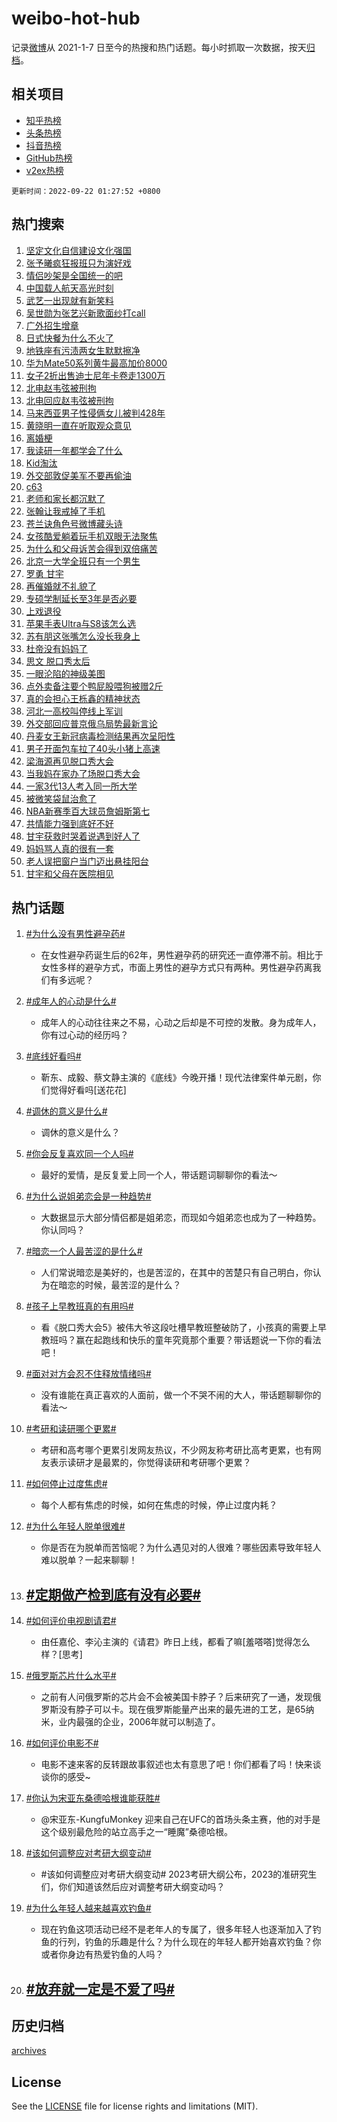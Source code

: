 # weibo-hot-hub

记录[微博](https://www.weibo.com)从 2021-1-7 日至今的热搜和热门话题。每小时抓取一次数据，按天[归档](archives)。

## 相关项目

- [知乎热榜](https://github.com/lonnyzhang423/zhihu-hot-hub)
- [头条热榜](https://github.com/lonnyzhang423/toutiao-hot-hub)
- [抖音热榜](https://github.com/lonnyzhang423/douyin-hot-hub)
- [GitHub热榜](https://github.com/lonnyzhang423/github-hot-hub)
- [v2ex热榜](https://github.com/lonnyzhang423/v2ex-hot-hub)


`更新时间：2022-09-22 01:27:52 +0800`

## 热门搜索

1. [坚定文化自信建设文化强国](https://m.weibo.cn/search?containerid=100103type%3D1%26t%3D10%26q%3D%23%E5%9D%9A%E5%AE%9A%E6%96%87%E5%8C%96%E8%87%AA%E4%BF%A1%E5%BB%BA%E8%AE%BE%E6%96%87%E5%8C%96%E5%BC%BA%E5%9B%BD%23&stream_entry_id=51&isnewpage=1&extparam=seat%3D1%26cate%3D10103%26dgr%3D0%26c_type%3D51%26filter_type%3Drealtimehot%26pos%3D0%26display_time%3D1663781270%26pre_seqid%3D16637812709570265745357&luicode=10000011&lfid=106003type%253D25%2526t%253D3%2526disable_hot%253D1%2526filter_type%253Drealtimehot)
1. [张予曦疯狂报班只为演好戏](https://m.weibo.cn/search?containerid=100103type%3D1%26t%3D10%26q%3D%23%E5%BC%A0%E4%BA%88%E6%9B%A6%E7%96%AF%E7%8B%82%E6%8A%A5%E7%8F%AD%E5%8F%AA%E4%B8%BA%E6%BC%94%E5%A5%BD%E6%88%8F%23&stream_entry_id=31&isnewpage=1&extparam=seat%3D1%26flag%3D0%26band_rank%3D1%26c_type%3D31%26lcate%3D5001%26pos%3D0%26filter_type%3Drealtimehot%26cate%3D0%26q%3D%2523%25E5%25BC%25A0%25E4%25BA%2588%25E6%259B%25A6%25E7%2596%25AF%25E7%258B%2582%25E6%258A%25A5%25E7%258F%25AD%25E5%258F%25AA%25E4%25B8%25BA%25E6%25BC%2594%25E5%25A5%25BD%25E6%2588%258F%2523%26realpos%3D1%26dgr%3D0%26display_time%3D1663781270%26pre_seqid%3D16637812709570265745357&luicode=10000011&lfid=106003type%253D25%2526t%253D3%2526disable_hot%253D1%2526filter_type%253Drealtimehot)
1. [情侣吵架是全国统一的吧](https://m.weibo.cn/search?containerid=100103type%3D1%26t%3D10%26q%3D%23%E6%83%85%E4%BE%A3%E5%90%B5%E6%9E%B6%E6%98%AF%E5%85%A8%E5%9B%BD%E7%BB%9F%E4%B8%80%E7%9A%84%E5%90%A7%23&stream_entry_id=31&isnewpage=1&extparam=seat%3D1%26flag%3D0%26band_rank%3D2%26c_type%3D31%26lcate%3D5001%26pos%3D1%26filter_type%3Drealtimehot%26cate%3D0%26q%3D%2523%25E6%2583%2585%25E4%25BE%25A3%25E5%2590%25B5%25E6%259E%25B6%25E6%2598%25AF%25E5%2585%25A8%25E5%259B%25BD%25E7%25BB%259F%25E4%25B8%2580%25E7%259A%2584%25E5%2590%25A7%2523%26realpos%3D2%26dgr%3D0%26display_time%3D1663781270%26pre_seqid%3D16637812709570265745357&luicode=10000011&lfid=106003type%253D25%2526t%253D3%2526disable_hot%253D1%2526filter_type%253Drealtimehot)
1. [中国载人航天高光时刻](https://m.weibo.cn/search?containerid=100103type%3D1%26t%3D10%26q%3D%23%E4%B8%AD%E5%9B%BD%E8%BD%BD%E4%BA%BA%E8%88%AA%E5%A4%A9%E9%AB%98%E5%85%89%E6%97%B6%E5%88%BB%23&stream_entry_id=31&isnewpage=1&extparam=seat%3D1%26flag%3D0%26band_rank%3D3%26c_type%3D31%26lcate%3D5001%26pos%3D2%26filter_type%3Drealtimehot%26cate%3D0%26q%3D%2523%25E4%25B8%25AD%25E5%259B%25BD%25E8%25BD%25BD%25E4%25BA%25BA%25E8%2588%25AA%25E5%25A4%25A9%25E9%25AB%2598%25E5%2585%2589%25E6%2597%25B6%25E5%2588%25BB%2523%26realpos%3D3%26dgr%3D0%26display_time%3D1663781270%26pre_seqid%3D16637812709570265745357&luicode=10000011&lfid=106003type%253D25%2526t%253D3%2526disable_hot%253D1%2526filter_type%253Drealtimehot)
1. [武艺一出现就有新笑料](https://m.weibo.cn/search?containerid=100103type%3D1%26t%3D10%26q%3D%23%E6%AD%A6%E8%89%BA%E4%B8%80%E5%87%BA%E7%8E%B0%E5%B0%B1%E6%9C%89%E6%96%B0%E7%AC%91%E6%96%99%23&stream_entry_id=31&isnewpage=1&extparam=seat%3D1%26flag%3D1%26band_rank%3D4%26c_type%3D31%26lcate%3D5001%26pos%3D3%26filter_type%3Drealtimehot%26cate%3D0%26q%3D%2523%25E6%25AD%25A6%25E8%2589%25BA%25E4%25B8%2580%25E5%2587%25BA%25E7%258E%25B0%25E5%25B0%25B1%25E6%259C%2589%25E6%2596%25B0%25E7%25AC%2591%25E6%2596%2599%2523%26realpos%3D4%26dgr%3D0%26display_time%3D1663781270%26pre_seqid%3D16637812709570265745357&luicode=10000011&lfid=106003type%253D25%2526t%253D3%2526disable_hot%253D1%2526filter_type%253Drealtimehot)
1. [吴世勋为张艺兴新歌面纱打call](https://m.weibo.cn/search?containerid=100103type%3D1%26t%3D10%26q%3D%23%E5%90%B4%E4%B8%96%E5%8B%8B%E4%B8%BA%E5%BC%A0%E8%89%BA%E5%85%B4%E6%96%B0%E6%AD%8C%E9%9D%A2%E7%BA%B1%E6%89%93call%23&stream_entry_id=31&isnewpage=1&extparam=seat%3D1%26flag%3D0%26band_rank%3D5%26c_type%3D31%26lcate%3D5001%26pos%3D4%26filter_type%3Drealtimehot%26cate%3D0%26q%3D%2523%25E5%2590%25B4%25E4%25B8%2596%25E5%258B%258B%25E4%25B8%25BA%25E5%25BC%25A0%25E8%2589%25BA%25E5%2585%25B4%25E6%2596%25B0%25E6%25AD%258C%25E9%259D%25A2%25E7%25BA%25B1%25E6%2589%2593call%2523%26realpos%3D5%26dgr%3D0%26display_time%3D1663781270%26pre_seqid%3D16637812709570265745357&luicode=10000011&lfid=106003type%253D25%2526t%253D3%2526disable_hot%253D1%2526filter_type%253Drealtimehot)
1. [广外招生增章](https://m.weibo.cn/search?containerid=100103type%3D1%26t%3D10%26q%3D%23%E5%B9%BF%E5%A4%96%E6%8B%9B%E7%94%9F%E5%A2%9E%E7%AB%A0%23&stream_entry_id=31&isnewpage=1&extparam=seat%3D1%26flag%3D0%26band_rank%3D6%26c_type%3D31%26lcate%3D5001%26pos%3D5%26filter_type%3Drealtimehot%26cate%3D0%26q%3D%2523%25E5%25B9%25BF%25E5%25A4%2596%25E6%258B%259B%25E7%2594%259F%25E5%25A2%259E%25E7%25AB%25A0%2523%26realpos%3D6%26dgr%3D0%26display_time%3D1663781270%26pre_seqid%3D16637812709570265745357&luicode=10000011&lfid=106003type%253D25%2526t%253D3%2526disable_hot%253D1%2526filter_type%253Drealtimehot)
1. [日式快餐为什么不火了](https://m.weibo.cn/search?containerid=100103type%3D1%26t%3D10%26q%3D%23%E6%97%A5%E5%BC%8F%E5%BF%AB%E9%A4%90%E4%B8%BA%E4%BB%80%E4%B9%88%E4%B8%8D%E7%81%AB%E4%BA%86%23&stream_entry_id=31&isnewpage=1&extparam=seat%3D1%26flag%3D0%26band_rank%3D7%26c_type%3D31%26lcate%3D5001%26pos%3D6%26filter_type%3Drealtimehot%26cate%3D0%26q%3D%2523%25E6%2597%25A5%25E5%25BC%258F%25E5%25BF%25AB%25E9%25A4%2590%25E4%25B8%25BA%25E4%25BB%2580%25E4%25B9%2588%25E4%25B8%258D%25E7%2581%25AB%25E4%25BA%2586%2523%26realpos%3D7%26dgr%3D0%26display_time%3D1663781270%26pre_seqid%3D16637812709570265745357&luicode=10000011&lfid=106003type%253D25%2526t%253D3%2526disable_hot%253D1%2526filter_type%253Drealtimehot)
1. [地铁座有污渍两女生默默擦净](https://m.weibo.cn/search?containerid=100103type%3D1%26t%3D10%26q%3D%23%E5%9C%B0%E9%93%81%E5%BA%A7%E6%9C%89%E6%B1%A1%E6%B8%8D%E4%B8%A4%E5%A5%B3%E7%94%9F%E9%BB%98%E9%BB%98%E6%93%A6%E5%87%80%23&stream_entry_id=31&isnewpage=1&extparam=seat%3D1%26flag%3D0%26band_rank%3D8%26c_type%3D31%26lcate%3D5001%26pos%3D7%26filter_type%3Drealtimehot%26cate%3D0%26q%3D%2523%25E5%259C%25B0%25E9%2593%2581%25E5%25BA%25A7%25E6%259C%2589%25E6%25B1%25A1%25E6%25B8%258D%25E4%25B8%25A4%25E5%25A5%25B3%25E7%2594%259F%25E9%25BB%2598%25E9%25BB%2598%25E6%2593%25A6%25E5%2587%2580%2523%26realpos%3D8%26dgr%3D0%26display_time%3D1663781270%26pre_seqid%3D16637812709570265745357&luicode=10000011&lfid=106003type%253D25%2526t%253D3%2526disable_hot%253D1%2526filter_type%253Drealtimehot)
1. [华为Mate50系列黄牛最高加价8000](https://m.weibo.cn/search?containerid=100103type%3D1%26t%3D10%26q%3D%23%E5%8D%8E%E4%B8%BAMate50%E7%B3%BB%E5%88%97%E9%BB%84%E7%89%9B%E6%9C%80%E9%AB%98%E5%8A%A0%E4%BB%B78000%23&stream_entry_id=31&isnewpage=1&extparam=seat%3D1%26flag%3D0%26band_rank%3D9%26c_type%3D31%26lcate%3D5001%26pos%3D8%26filter_type%3Drealtimehot%26cate%3D0%26q%3D%2523%25E5%258D%258E%25E4%25B8%25BAMate50%25E7%25B3%25BB%25E5%2588%2597%25E9%25BB%2584%25E7%2589%259B%25E6%259C%2580%25E9%25AB%2598%25E5%258A%25A0%25E4%25BB%25B78000%2523%26realpos%3D9%26dgr%3D0%26display_time%3D1663781270%26pre_seqid%3D16637812709570265745357&luicode=10000011&lfid=106003type%253D25%2526t%253D3%2526disable_hot%253D1%2526filter_type%253Drealtimehot)
1. [女子2折出售迪士尼年卡卷走1300万](https://m.weibo.cn/search?containerid=100103type%3D1%26t%3D10%26q%3D%23%E5%A5%B3%E5%AD%902%E6%8A%98%E5%87%BA%E5%94%AE%E8%BF%AA%E5%A3%AB%E5%B0%BC%E5%B9%B4%E5%8D%A1%E5%8D%B7%E8%B5%B01300%E4%B8%87%23&stream_entry_id=31&isnewpage=1&extparam=seat%3D1%26flag%3D0%26band_rank%3D10%26c_type%3D31%26lcate%3D5001%26pos%3D9%26filter_type%3Drealtimehot%26cate%3D0%26q%3D%2523%25E5%25A5%25B3%25E5%25AD%25902%25E6%258A%2598%25E5%2587%25BA%25E5%2594%25AE%25E8%25BF%25AA%25E5%25A3%25AB%25E5%25B0%25BC%25E5%25B9%25B4%25E5%258D%25A1%25E5%258D%25B7%25E8%25B5%25B01300%25E4%25B8%2587%2523%26realpos%3D10%26dgr%3D0%26display_time%3D1663781270%26pre_seqid%3D16637812709570265745357&luicode=10000011&lfid=106003type%253D25%2526t%253D3%2526disable_hot%253D1%2526filter_type%253Drealtimehot)
1. [北电赵韦弦被刑拘](https://m.weibo.cn/search?containerid=100103type%3D1%26t%3D10%26q%3D%23%E5%8C%97%E7%94%B5%E8%B5%B5%E9%9F%A6%E5%BC%A6%E8%A2%AB%E5%88%91%E6%8B%98%23&stream_entry_id=31&isnewpage=1&extparam=seat%3D1%26flag%3D1%26band_rank%3D11%26c_type%3D31%26lcate%3D5001%26pos%3D10%26filter_type%3Drealtimehot%26cate%3D0%26q%3D%2523%25E5%258C%2597%25E7%2594%25B5%25E8%25B5%25B5%25E9%259F%25A6%25E5%25BC%25A6%25E8%25A2%25AB%25E5%2588%2591%25E6%258B%2598%2523%26realpos%3D11%26dgr%3D0%26display_time%3D1663781270%26pre_seqid%3D16637812709570265745357&luicode=10000011&lfid=106003type%253D25%2526t%253D3%2526disable_hot%253D1%2526filter_type%253Drealtimehot)
1. [北电回应赵韦弦被刑拘](https://m.weibo.cn/search?containerid=100103type%3D1%26t%3D10%26q%3D%23%E5%8C%97%E7%94%B5%E5%9B%9E%E5%BA%94%E8%B5%B5%E9%9F%A6%E5%BC%A6%E8%A2%AB%E5%88%91%E6%8B%98%23&stream_entry_id=31&isnewpage=1&extparam=seat%3D1%26flag%3D0%26band_rank%3D12%26c_type%3D31%26lcate%3D5001%26pos%3D11%26filter_type%3Drealtimehot%26cate%3D0%26q%3D%2523%25E5%258C%2597%25E7%2594%25B5%25E5%259B%259E%25E5%25BA%2594%25E8%25B5%25B5%25E9%259F%25A6%25E5%25BC%25A6%25E8%25A2%25AB%25E5%2588%2591%25E6%258B%2598%2523%26realpos%3D12%26dgr%3D0%26display_time%3D1663781270%26pre_seqid%3D16637812709570265745357&luicode=10000011&lfid=106003type%253D25%2526t%253D3%2526disable_hot%253D1%2526filter_type%253Drealtimehot)
1. [马来西亚男子性侵俩女儿被判428年](https://m.weibo.cn/search?containerid=100103type%3D1%26t%3D10%26q%3D%23%E9%A9%AC%E6%9D%A5%E8%A5%BF%E4%BA%9A%E7%94%B7%E5%AD%90%E6%80%A7%E4%BE%B5%E4%BF%A9%E5%A5%B3%E5%84%BF%E8%A2%AB%E5%88%A4428%E5%B9%B4%23&stream_entry_id=31&isnewpage=1&extparam=seat%3D1%26flag%3D0%26band_rank%3D13%26c_type%3D31%26lcate%3D5001%26pos%3D12%26filter_type%3Drealtimehot%26cate%3D0%26q%3D%2523%25E9%25A9%25AC%25E6%259D%25A5%25E8%25A5%25BF%25E4%25BA%259A%25E7%2594%25B7%25E5%25AD%2590%25E6%2580%25A7%25E4%25BE%25B5%25E4%25BF%25A9%25E5%25A5%25B3%25E5%2584%25BF%25E8%25A2%25AB%25E5%2588%25A4428%25E5%25B9%25B4%2523%26realpos%3D13%26dgr%3D0%26display_time%3D1663781270%26pre_seqid%3D16637812709570265745357&luicode=10000011&lfid=106003type%253D25%2526t%253D3%2526disable_hot%253D1%2526filter_type%253Drealtimehot)
1. [黄晓明一直在听取观众意见](https://m.weibo.cn/search?containerid=100103type%3D1%26t%3D10%26q%3D%23%E9%BB%84%E6%99%93%E6%98%8E%E4%B8%80%E7%9B%B4%E5%9C%A8%E5%90%AC%E5%8F%96%E8%A7%82%E4%BC%97%E6%84%8F%E8%A7%81%23&stream_entry_id=31&isnewpage=1&extparam=seat%3D1%26flag%3D0%26band_rank%3D14%26c_type%3D31%26lcate%3D5001%26pos%3D13%26filter_type%3Drealtimehot%26cate%3D0%26q%3D%2523%25E9%25BB%2584%25E6%2599%2593%25E6%2598%258E%25E4%25B8%2580%25E7%259B%25B4%25E5%259C%25A8%25E5%2590%25AC%25E5%258F%2596%25E8%25A7%2582%25E4%25BC%2597%25E6%2584%258F%25E8%25A7%2581%2523%26realpos%3D14%26dgr%3D0%26display_time%3D1663781270%26pre_seqid%3D16637812709570265745357&luicode=10000011&lfid=106003type%253D25%2526t%253D3%2526disable_hot%253D1%2526filter_type%253Drealtimehot)
1. [离婚梗](https://m.weibo.cn/search?containerid=100103type%3D1%26t%3D10%26q%3D%23%E7%A6%BB%E5%A9%9A%E6%A2%97%23&stream_entry_id=31&isnewpage=1&extparam=seat%3D1%26flag%3D0%26band_rank%3D15%26c_type%3D31%26lcate%3D5001%26pos%3D14%26filter_type%3Drealtimehot%26cate%3D0%26q%3D%2523%25E7%25A6%25BB%25E5%25A9%259A%25E6%25A2%2597%2523%26realpos%3D15%26dgr%3D0%26display_time%3D1663781270%26pre_seqid%3D16637812709570265745357&luicode=10000011&lfid=106003type%253D25%2526t%253D3%2526disable_hot%253D1%2526filter_type%253Drealtimehot)
1. [我读研一年都学会了什么](https://m.weibo.cn/search?containerid=100103type%3D1%26t%3D10%26q%3D%23%E6%88%91%E8%AF%BB%E7%A0%94%E4%B8%80%E5%B9%B4%E9%83%BD%E5%AD%A6%E4%BC%9A%E4%BA%86%E4%BB%80%E4%B9%88%23&stream_entry_id=31&isnewpage=1&extparam=seat%3D1%26flag%3D0%26band_rank%3D16%26c_type%3D31%26lcate%3D5001%26pos%3D15%26filter_type%3Drealtimehot%26cate%3D0%26q%3D%2523%25E6%2588%2591%25E8%25AF%25BB%25E7%25A0%2594%25E4%25B8%2580%25E5%25B9%25B4%25E9%2583%25BD%25E5%25AD%25A6%25E4%25BC%259A%25E4%25BA%2586%25E4%25BB%2580%25E4%25B9%2588%2523%26realpos%3D16%26dgr%3D0%26display_time%3D1663781270%26pre_seqid%3D16637812709570265745357&luicode=10000011&lfid=106003type%253D25%2526t%253D3%2526disable_hot%253D1%2526filter_type%253Drealtimehot)
1. [Kid淘汰](https://m.weibo.cn/search?containerid=100103type%3D1%26t%3D10%26q%3D%23Kid%E6%B7%98%E6%B1%B0%23&stream_entry_id=31&isnewpage=1&extparam=seat%3D1%26flag%3D0%26band_rank%3D17%26c_type%3D31%26lcate%3D5001%26pos%3D16%26filter_type%3Drealtimehot%26cate%3D0%26q%3D%2523Kid%25E6%25B7%2598%25E6%25B1%25B0%2523%26realpos%3D17%26dgr%3D0%26display_time%3D1663781270%26pre_seqid%3D16637812709570265745357&luicode=10000011&lfid=106003type%253D25%2526t%253D3%2526disable_hot%253D1%2526filter_type%253Drealtimehot)
1. [外交部敦促美军不要再偷油](https://m.weibo.cn/search?containerid=100103type%3D1%26t%3D10%26q%3D%23%E5%A4%96%E4%BA%A4%E9%83%A8%E6%95%A6%E4%BF%83%E7%BE%8E%E5%86%9B%E4%B8%8D%E8%A6%81%E5%86%8D%E5%81%B7%E6%B2%B9%23&stream_entry_id=31&isnewpage=1&extparam=seat%3D1%26flag%3D0%26band_rank%3D18%26c_type%3D31%26lcate%3D5001%26pos%3D17%26filter_type%3Drealtimehot%26cate%3D0%26q%3D%2523%25E5%25A4%2596%25E4%25BA%25A4%25E9%2583%25A8%25E6%2595%25A6%25E4%25BF%2583%25E7%25BE%258E%25E5%2586%259B%25E4%25B8%258D%25E8%25A6%2581%25E5%2586%258D%25E5%2581%25B7%25E6%25B2%25B9%2523%26realpos%3D18%26dgr%3D0%26display_time%3D1663781270%26pre_seqid%3D16637812709570265745357&luicode=10000011&lfid=106003type%253D25%2526t%253D3%2526disable_hot%253D1%2526filter_type%253Drealtimehot)
1. [c63](https://m.weibo.cn/search?containerid=100103type%3D1%26t%3D10%26q%3Dc63&stream_entry_id=31&isnewpage=1&extparam=seat%3D1%26flag%3D0%26band_rank%3D19%26c_type%3D31%26lcate%3D5001%26pos%3D18%26filter_type%3Drealtimehot%26cate%3D0%26q%3Dc63%26realpos%3D19%26dgr%3D0%26display_time%3D1663781270%26pre_seqid%3D16637812709570265745357&luicode=10000011&lfid=106003type%253D25%2526t%253D3%2526disable_hot%253D1%2526filter_type%253Drealtimehot)
1. [老师和家长都沉默了](https://m.weibo.cn/search?containerid=100103type%3D1%26t%3D10%26q%3D%23%E8%80%81%E5%B8%88%E5%92%8C%E5%AE%B6%E9%95%BF%E9%83%BD%E6%B2%89%E9%BB%98%E4%BA%86%23&stream_entry_id=31&isnewpage=1&extparam=seat%3D1%26flag%3D0%26band_rank%3D20%26c_type%3D31%26lcate%3D5001%26pos%3D19%26filter_type%3Drealtimehot%26cate%3D0%26q%3D%2523%25E8%2580%2581%25E5%25B8%2588%25E5%2592%258C%25E5%25AE%25B6%25E9%2595%25BF%25E9%2583%25BD%25E6%25B2%2589%25E9%25BB%2598%25E4%25BA%2586%2523%26realpos%3D20%26dgr%3D0%26display_time%3D1663781270%26pre_seqid%3D16637812709570265745357&luicode=10000011&lfid=106003type%253D25%2526t%253D3%2526disable_hot%253D1%2526filter_type%253Drealtimehot)
1. [张翰让我戒掉了手机](https://m.weibo.cn/search?containerid=100103type%3D1%26t%3D10%26q%3D%23%E5%BC%A0%E7%BF%B0%E8%AE%A9%E6%88%91%E6%88%92%E6%8E%89%E4%BA%86%E6%89%8B%E6%9C%BA%23&stream_entry_id=31&isnewpage=1&extparam=seat%3D1%26flag%3D0%26band_rank%3D21%26c_type%3D31%26lcate%3D5001%26pos%3D20%26filter_type%3Drealtimehot%26cate%3D0%26q%3D%2523%25E5%25BC%25A0%25E7%25BF%25B0%25E8%25AE%25A9%25E6%2588%2591%25E6%2588%2592%25E6%258E%2589%25E4%25BA%2586%25E6%2589%258B%25E6%259C%25BA%2523%26realpos%3D21%26dgr%3D0%26display_time%3D1663781270%26pre_seqid%3D16637812709570265745357&luicode=10000011&lfid=106003type%253D25%2526t%253D3%2526disable_hot%253D1%2526filter_type%253Drealtimehot)
1. [苍兰诀角色号微博藏头诗](https://m.weibo.cn/search?containerid=100103type%3D1%26t%3D10%26q%3D%23%E8%8B%8D%E5%85%B0%E8%AF%80%E8%A7%92%E8%89%B2%E5%8F%B7%E5%BE%AE%E5%8D%9A%E8%97%8F%E5%A4%B4%E8%AF%97%23&stream_entry_id=31&isnewpage=1&extparam=seat%3D1%26flag%3D0%26band_rank%3D22%26c_type%3D31%26lcate%3D5001%26pos%3D21%26filter_type%3Drealtimehot%26cate%3D0%26q%3D%2523%25E8%258B%258D%25E5%2585%25B0%25E8%25AF%2580%25E8%25A7%2592%25E8%2589%25B2%25E5%258F%25B7%25E5%25BE%25AE%25E5%258D%259A%25E8%2597%258F%25E5%25A4%25B4%25E8%25AF%2597%2523%26realpos%3D22%26dgr%3D0%26display_time%3D1663781270%26pre_seqid%3D16637812709570265745357&luicode=10000011&lfid=106003type%253D25%2526t%253D3%2526disable_hot%253D1%2526filter_type%253Drealtimehot)
1. [女孩酷爱躺着玩手机双眼无法聚焦](https://m.weibo.cn/search?containerid=100103type%3D1%26t%3D10%26q%3D%23%E5%A5%B3%E5%AD%A9%E9%85%B7%E7%88%B1%E8%BA%BA%E7%9D%80%E7%8E%A9%E6%89%8B%E6%9C%BA%E5%8F%8C%E7%9C%BC%E6%97%A0%E6%B3%95%E8%81%9A%E7%84%A6%23&stream_entry_id=31&isnewpage=1&extparam=seat%3D1%26flag%3D0%26band_rank%3D23%26c_type%3D31%26lcate%3D5001%26pos%3D22%26filter_type%3Drealtimehot%26cate%3D0%26q%3D%2523%25E5%25A5%25B3%25E5%25AD%25A9%25E9%2585%25B7%25E7%2588%25B1%25E8%25BA%25BA%25E7%259D%2580%25E7%258E%25A9%25E6%2589%258B%25E6%259C%25BA%25E5%258F%258C%25E7%259C%25BC%25E6%2597%25A0%25E6%25B3%2595%25E8%2581%259A%25E7%2584%25A6%2523%26realpos%3D23%26dgr%3D0%26display_time%3D1663781270%26pre_seqid%3D16637812709570265745357&luicode=10000011&lfid=106003type%253D25%2526t%253D3%2526disable_hot%253D1%2526filter_type%253Drealtimehot)
1. [为什么和父母诉苦会得到双倍痛苦](https://m.weibo.cn/search?containerid=100103type%3D1%26t%3D10%26q%3D%23%E4%B8%BA%E4%BB%80%E4%B9%88%E5%92%8C%E7%88%B6%E6%AF%8D%E8%AF%89%E8%8B%A6%E4%BC%9A%E5%BE%97%E5%88%B0%E5%8F%8C%E5%80%8D%E7%97%9B%E8%8B%A6%23&stream_entry_id=31&isnewpage=1&extparam=seat%3D1%26flag%3D0%26band_rank%3D24%26c_type%3D31%26lcate%3D5001%26pos%3D23%26filter_type%3Drealtimehot%26cate%3D0%26q%3D%2523%25E4%25B8%25BA%25E4%25BB%2580%25E4%25B9%2588%25E5%2592%258C%25E7%2588%25B6%25E6%25AF%258D%25E8%25AF%2589%25E8%258B%25A6%25E4%25BC%259A%25E5%25BE%2597%25E5%2588%25B0%25E5%258F%258C%25E5%2580%258D%25E7%2597%259B%25E8%258B%25A6%2523%26realpos%3D24%26dgr%3D0%26display_time%3D1663781270%26pre_seqid%3D16637812709570265745357&luicode=10000011&lfid=106003type%253D25%2526t%253D3%2526disable_hot%253D1%2526filter_type%253Drealtimehot)
1. [北京一大学全班只有一个男生](https://m.weibo.cn/search?containerid=100103type%3D1%26t%3D10%26q%3D%23%E5%8C%97%E4%BA%AC%E4%B8%80%E5%A4%A7%E5%AD%A6%E5%85%A8%E7%8F%AD%E5%8F%AA%E6%9C%89%E4%B8%80%E4%B8%AA%E7%94%B7%E7%94%9F%23&stream_entry_id=31&isnewpage=1&extparam=seat%3D1%26flag%3D0%26band_rank%3D25%26c_type%3D31%26lcate%3D5001%26pos%3D24%26filter_type%3Drealtimehot%26cate%3D0%26q%3D%2523%25E5%258C%2597%25E4%25BA%25AC%25E4%25B8%2580%25E5%25A4%25A7%25E5%25AD%25A6%25E5%2585%25A8%25E7%258F%25AD%25E5%258F%25AA%25E6%259C%2589%25E4%25B8%2580%25E4%25B8%25AA%25E7%2594%25B7%25E7%2594%259F%2523%26realpos%3D25%26dgr%3D0%26display_time%3D1663781270%26pre_seqid%3D16637812709570265745357&luicode=10000011&lfid=106003type%253D25%2526t%253D3%2526disable_hot%253D1%2526filter_type%253Drealtimehot)
1. [罗勇 甘宇](https://m.weibo.cn/search?containerid=100103type%3D1%26t%3D10%26q%3D%E7%BD%97%E5%8B%87+%E7%94%98%E5%AE%87&stream_entry_id=31&isnewpage=1&extparam=seat%3D1%26flag%3D0%26band_rank%3D26%26c_type%3D31%26lcate%3D5001%26pos%3D25%26filter_type%3Drealtimehot%26cate%3D0%26q%3D%25E7%25BD%2597%25E5%258B%2587%2520%25E7%2594%2598%25E5%25AE%2587%26realpos%3D26%26dgr%3D0%26display_time%3D1663781270%26pre_seqid%3D16637812709570265745357&luicode=10000011&lfid=106003type%253D25%2526t%253D3%2526disable_hot%253D1%2526filter_type%253Drealtimehot)
1. [再催婚就不礼貌了](https://m.weibo.cn/search?containerid=100103type%3D1%26t%3D10%26q%3D%23%E5%86%8D%E5%82%AC%E5%A9%9A%E5%B0%B1%E4%B8%8D%E7%A4%BC%E8%B2%8C%E4%BA%86%23&stream_entry_id=31&isnewpage=1&extparam=seat%3D1%26flag%3D0%26band_rank%3D27%26c_type%3D31%26lcate%3D5001%26pos%3D26%26filter_type%3Drealtimehot%26cate%3D0%26q%3D%2523%25E5%2586%258D%25E5%2582%25AC%25E5%25A9%259A%25E5%25B0%25B1%25E4%25B8%258D%25E7%25A4%25BC%25E8%25B2%258C%25E4%25BA%2586%2523%26realpos%3D27%26dgr%3D0%26display_time%3D1663781270%26pre_seqid%3D16637812709570265745357&luicode=10000011&lfid=106003type%253D25%2526t%253D3%2526disable_hot%253D1%2526filter_type%253Drealtimehot)
1. [专硕学制延长至3年是否必要](https://m.weibo.cn/search?containerid=100103type%3D1%26t%3D10%26q%3D%23%E4%B8%93%E7%A1%95%E5%AD%A6%E5%88%B6%E5%BB%B6%E9%95%BF%E8%87%B33%E5%B9%B4%E6%98%AF%E5%90%A6%E5%BF%85%E8%A6%81%23&stream_entry_id=31&isnewpage=1&extparam=seat%3D1%26flag%3D0%26band_rank%3D28%26c_type%3D31%26lcate%3D5001%26pos%3D27%26filter_type%3Drealtimehot%26cate%3D0%26q%3D%2523%25E4%25B8%2593%25E7%25A1%2595%25E5%25AD%25A6%25E5%2588%25B6%25E5%25BB%25B6%25E9%2595%25BF%25E8%2587%25B33%25E5%25B9%25B4%25E6%2598%25AF%25E5%2590%25A6%25E5%25BF%2585%25E8%25A6%2581%2523%26realpos%3D28%26dgr%3D0%26display_time%3D1663781270%26pre_seqid%3D16637812709570265745357&luicode=10000011&lfid=106003type%253D25%2526t%253D3%2526disable_hot%253D1%2526filter_type%253Drealtimehot)
1. [上戏退役](https://m.weibo.cn/search?containerid=100103type%3D1%26t%3D10%26q%3D%23%E4%B8%8A%E6%88%8F%E9%80%80%E5%BD%B9%23&stream_entry_id=31&isnewpage=1&extparam=seat%3D1%26flag%3D0%26band_rank%3D29%26c_type%3D31%26lcate%3D5001%26pos%3D28%26filter_type%3Drealtimehot%26cate%3D0%26q%3D%2523%25E4%25B8%258A%25E6%2588%258F%25E9%2580%2580%25E5%25BD%25B9%2523%26realpos%3D29%26dgr%3D0%26display_time%3D1663781270%26pre_seqid%3D16637812709570265745357&luicode=10000011&lfid=106003type%253D25%2526t%253D3%2526disable_hot%253D1%2526filter_type%253Drealtimehot)
1. [苹果手表Ultra与S8该怎么选](https://m.weibo.cn/search?containerid=100103type%3D1%26t%3D10%26q%3D%23%E8%8B%B9%E6%9E%9C%E6%89%8B%E8%A1%A8Ultra%E4%B8%8ES8%E8%AF%A5%E6%80%8E%E4%B9%88%E9%80%89%23&stream_entry_id=31&isnewpage=1&extparam=seat%3D1%26flag%3D0%26band_rank%3D30%26c_type%3D31%26lcate%3D5001%26pos%3D29%26filter_type%3Drealtimehot%26cate%3D0%26q%3D%2523%25E8%258B%25B9%25E6%259E%259C%25E6%2589%258B%25E8%25A1%25A8Ultra%25E4%25B8%258ES8%25E8%25AF%25A5%25E6%2580%258E%25E4%25B9%2588%25E9%2580%2589%2523%26realpos%3D30%26dgr%3D0%26display_time%3D1663781270%26pre_seqid%3D16637812709570265745357&luicode=10000011&lfid=106003type%253D25%2526t%253D3%2526disable_hot%253D1%2526filter_type%253Drealtimehot)
1. [苏有朋这张嘴怎么没长我身上](https://m.weibo.cn/search?containerid=100103type%3D1%26t%3D10%26q%3D%23%E8%8B%8F%E6%9C%89%E6%9C%8B%E8%BF%99%E5%BC%A0%E5%98%B4%E6%80%8E%E4%B9%88%E6%B2%A1%E9%95%BF%E6%88%91%E8%BA%AB%E4%B8%8A%23&stream_entry_id=31&isnewpage=1&extparam=seat%3D1%26flag%3D0%26band_rank%3D31%26c_type%3D31%26lcate%3D5001%26pos%3D30%26filter_type%3Drealtimehot%26cate%3D0%26q%3D%2523%25E8%258B%258F%25E6%259C%2589%25E6%259C%258B%25E8%25BF%2599%25E5%25BC%25A0%25E5%2598%25B4%25E6%2580%258E%25E4%25B9%2588%25E6%25B2%25A1%25E9%2595%25BF%25E6%2588%2591%25E8%25BA%25AB%25E4%25B8%258A%2523%26realpos%3D31%26dgr%3D0%26display_time%3D1663781270%26pre_seqid%3D16637812709570265745357&luicode=10000011&lfid=106003type%253D25%2526t%253D3%2526disable_hot%253D1%2526filter_type%253Drealtimehot)
1. [杜帝没有妈妈了](https://m.weibo.cn/search?containerid=100103type%3D1%26t%3D10%26q%3D%23%E6%9D%9C%E5%B8%9D%E6%B2%A1%E6%9C%89%E5%A6%88%E5%A6%88%E4%BA%86%23&stream_entry_id=31&isnewpage=1&extparam=seat%3D1%26flag%3D0%26band_rank%3D32%26c_type%3D31%26lcate%3D5001%26pos%3D31%26filter_type%3Drealtimehot%26cate%3D0%26q%3D%2523%25E6%259D%259C%25E5%25B8%259D%25E6%25B2%25A1%25E6%259C%2589%25E5%25A6%2588%25E5%25A6%2588%25E4%25BA%2586%2523%26realpos%3D32%26dgr%3D0%26display_time%3D1663781270%26pre_seqid%3D16637812709570265745357&luicode=10000011&lfid=106003type%253D25%2526t%253D3%2526disable_hot%253D1%2526filter_type%253Drealtimehot)
1. [思文 脱口秀太后](https://m.weibo.cn/search?containerid=100103type%3D1%26t%3D10%26q%3D%E6%80%9D%E6%96%87+%E8%84%B1%E5%8F%A3%E7%A7%80%E5%A4%AA%E5%90%8E&stream_entry_id=31&isnewpage=1&extparam=seat%3D1%26flag%3D0%26band_rank%3D33%26c_type%3D31%26lcate%3D5001%26pos%3D32%26filter_type%3Drealtimehot%26cate%3D0%26q%3D%25E6%2580%259D%25E6%2596%2587%2520%25E8%2584%25B1%25E5%258F%25A3%25E7%25A7%2580%25E5%25A4%25AA%25E5%2590%258E%26realpos%3D33%26dgr%3D0%26display_time%3D1663781270%26pre_seqid%3D16637812709570265745357&luicode=10000011&lfid=106003type%253D25%2526t%253D3%2526disable_hot%253D1%2526filter_type%253Drealtimehot)
1. [一眼沦陷的神级美图](https://m.weibo.cn/search?containerid=100103type%3D1%26t%3D10%26q%3D%23%E4%B8%80%E7%9C%BC%E6%B2%A6%E9%99%B7%E7%9A%84%E7%A5%9E%E7%BA%A7%E7%BE%8E%E5%9B%BE%23&stream_entry_id=31&isnewpage=1&extparam=seat%3D1%26flag%3D0%26band_rank%3D34%26c_type%3D31%26lcate%3D5001%26pos%3D33%26filter_type%3Drealtimehot%26cate%3D0%26q%3D%2523%25E4%25B8%2580%25E7%259C%25BC%25E6%25B2%25A6%25E9%2599%25B7%25E7%259A%2584%25E7%25A5%259E%25E7%25BA%25A7%25E7%25BE%258E%25E5%259B%25BE%2523%26realpos%3D34%26dgr%3D0%26display_time%3D1663781270%26pre_seqid%3D16637812709570265745357&luicode=10000011&lfid=106003type%253D25%2526t%253D3%2526disable_hot%253D1%2526filter_type%253Drealtimehot)
1. [点外卖备注要个鸭屁股喂狗被赠2斤](https://m.weibo.cn/search?containerid=100103type%3D1%26t%3D10%26q%3D%23%E7%82%B9%E5%A4%96%E5%8D%96%E5%A4%87%E6%B3%A8%E8%A6%81%E4%B8%AA%E9%B8%AD%E5%B1%81%E8%82%A1%E5%96%82%E7%8B%97%E8%A2%AB%E8%B5%A02%E6%96%A4%23&stream_entry_id=31&isnewpage=1&extparam=seat%3D1%26flag%3D0%26band_rank%3D35%26c_type%3D31%26lcate%3D5001%26pos%3D34%26filter_type%3Drealtimehot%26cate%3D0%26q%3D%2523%25E7%2582%25B9%25E5%25A4%2596%25E5%258D%2596%25E5%25A4%2587%25E6%25B3%25A8%25E8%25A6%2581%25E4%25B8%25AA%25E9%25B8%25AD%25E5%25B1%2581%25E8%2582%25A1%25E5%2596%2582%25E7%258B%2597%25E8%25A2%25AB%25E8%25B5%25A02%25E6%2596%25A4%2523%26realpos%3D35%26dgr%3D0%26display_time%3D1663781270%26pre_seqid%3D16637812709570265745357&luicode=10000011&lfid=106003type%253D25%2526t%253D3%2526disable_hot%253D1%2526filter_type%253Drealtimehot)
1. [真的会担心王栎鑫的精神状态](https://m.weibo.cn/search?containerid=100103type%3D1%26t%3D10%26q%3D%23%E7%9C%9F%E7%9A%84%E4%BC%9A%E6%8B%85%E5%BF%83%E7%8E%8B%E6%A0%8E%E9%91%AB%E7%9A%84%E7%B2%BE%E7%A5%9E%E7%8A%B6%E6%80%81%23&stream_entry_id=31&isnewpage=1&extparam=seat%3D1%26flag%3D0%26band_rank%3D36%26c_type%3D31%26lcate%3D5001%26pos%3D35%26filter_type%3Drealtimehot%26cate%3D0%26q%3D%2523%25E7%259C%259F%25E7%259A%2584%25E4%25BC%259A%25E6%258B%2585%25E5%25BF%2583%25E7%258E%258B%25E6%25A0%258E%25E9%2591%25AB%25E7%259A%2584%25E7%25B2%25BE%25E7%25A5%259E%25E7%258A%25B6%25E6%2580%2581%2523%26realpos%3D36%26dgr%3D0%26display_time%3D1663781270%26pre_seqid%3D16637812709570265745357&luicode=10000011&lfid=106003type%253D25%2526t%253D3%2526disable_hot%253D1%2526filter_type%253Drealtimehot)
1. [河北一高校叫停线上军训](https://m.weibo.cn/search?containerid=100103type%3D1%26t%3D10%26q%3D%23%E6%B2%B3%E5%8C%97%E4%B8%80%E9%AB%98%E6%A0%A1%E5%8F%AB%E5%81%9C%E7%BA%BF%E4%B8%8A%E5%86%9B%E8%AE%AD%23&stream_entry_id=31&isnewpage=1&extparam=seat%3D1%26flag%3D0%26band_rank%3D37%26c_type%3D31%26lcate%3D5001%26pos%3D36%26filter_type%3Drealtimehot%26cate%3D0%26q%3D%2523%25E6%25B2%25B3%25E5%258C%2597%25E4%25B8%2580%25E9%25AB%2598%25E6%25A0%25A1%25E5%258F%25AB%25E5%2581%259C%25E7%25BA%25BF%25E4%25B8%258A%25E5%2586%259B%25E8%25AE%25AD%2523%26realpos%3D37%26dgr%3D0%26display_time%3D1663781270%26pre_seqid%3D16637812709570265745357&luicode=10000011&lfid=106003type%253D25%2526t%253D3%2526disable_hot%253D1%2526filter_type%253Drealtimehot)
1. [外交部回应普京俄乌局势最新言论](https://m.weibo.cn/search?containerid=100103type%3D1%26t%3D10%26q%3D%23%E5%A4%96%E4%BA%A4%E9%83%A8%E5%9B%9E%E5%BA%94%E6%99%AE%E4%BA%AC%E4%BF%84%E4%B9%8C%E5%B1%80%E5%8A%BF%E6%9C%80%E6%96%B0%E8%A8%80%E8%AE%BA%23&stream_entry_id=31&isnewpage=1&extparam=seat%3D1%26flag%3D0%26band_rank%3D38%26c_type%3D31%26lcate%3D5001%26pos%3D37%26filter_type%3Drealtimehot%26cate%3D0%26q%3D%2523%25E5%25A4%2596%25E4%25BA%25A4%25E9%2583%25A8%25E5%259B%259E%25E5%25BA%2594%25E6%2599%25AE%25E4%25BA%25AC%25E4%25BF%2584%25E4%25B9%258C%25E5%25B1%2580%25E5%258A%25BF%25E6%259C%2580%25E6%2596%25B0%25E8%25A8%2580%25E8%25AE%25BA%2523%26realpos%3D38%26dgr%3D0%26display_time%3D1663781270%26pre_seqid%3D16637812709570265745357&luicode=10000011&lfid=106003type%253D25%2526t%253D3%2526disable_hot%253D1%2526filter_type%253Drealtimehot)
1. [丹麦女王新冠病毒检测结果再次呈阳性](https://m.weibo.cn/search?containerid=100103type%3D1%26t%3D10%26q%3D%23%E4%B8%B9%E9%BA%A6%E5%A5%B3%E7%8E%8B%E6%96%B0%E5%86%A0%E7%97%85%E6%AF%92%E6%A3%80%E6%B5%8B%E7%BB%93%E6%9E%9C%E5%86%8D%E6%AC%A1%E5%91%88%E9%98%B3%E6%80%A7%23&stream_entry_id=31&isnewpage=1&extparam=seat%3D1%26flag%3D0%26band_rank%3D39%26c_type%3D31%26lcate%3D5001%26pos%3D38%26filter_type%3Drealtimehot%26cate%3D0%26q%3D%2523%25E4%25B8%25B9%25E9%25BA%25A6%25E5%25A5%25B3%25E7%258E%258B%25E6%2596%25B0%25E5%2586%25A0%25E7%2597%2585%25E6%25AF%2592%25E6%25A3%2580%25E6%25B5%258B%25E7%25BB%2593%25E6%259E%259C%25E5%2586%258D%25E6%25AC%25A1%25E5%2591%2588%25E9%2598%25B3%25E6%2580%25A7%2523%26realpos%3D39%26dgr%3D0%26display_time%3D1663781270%26pre_seqid%3D16637812709570265745357&luicode=10000011&lfid=106003type%253D25%2526t%253D3%2526disable_hot%253D1%2526filter_type%253Drealtimehot)
1. [男子开面包车拉了40头小猪上高速](https://m.weibo.cn/search?containerid=100103type%3D1%26t%3D10%26q%3D%23%E7%94%B7%E5%AD%90%E5%BC%80%E9%9D%A2%E5%8C%85%E8%BD%A6%E6%8B%89%E4%BA%8640%E5%A4%B4%E5%B0%8F%E7%8C%AA%E4%B8%8A%E9%AB%98%E9%80%9F%23&stream_entry_id=31&isnewpage=1&extparam=seat%3D1%26flag%3D0%26band_rank%3D40%26c_type%3D31%26lcate%3D5001%26pos%3D39%26filter_type%3Drealtimehot%26cate%3D0%26q%3D%2523%25E7%2594%25B7%25E5%25AD%2590%25E5%25BC%2580%25E9%259D%25A2%25E5%258C%2585%25E8%25BD%25A6%25E6%258B%2589%25E4%25BA%258640%25E5%25A4%25B4%25E5%25B0%258F%25E7%258C%25AA%25E4%25B8%258A%25E9%25AB%2598%25E9%2580%259F%2523%26realpos%3D40%26dgr%3D0%26display_time%3D1663781270%26pre_seqid%3D16637812709570265745357&luicode=10000011&lfid=106003type%253D25%2526t%253D3%2526disable_hot%253D1%2526filter_type%253Drealtimehot)
1. [梁海源再见脱口秀大会](https://m.weibo.cn/search?containerid=100103type%3D1%26t%3D10%26q%3D%23%E6%A2%81%E6%B5%B7%E6%BA%90%E5%86%8D%E8%A7%81%E8%84%B1%E5%8F%A3%E7%A7%80%E5%A4%A7%E4%BC%9A%23&stream_entry_id=31&isnewpage=1&extparam=seat%3D1%26flag%3D0%26band_rank%3D41%26c_type%3D31%26lcate%3D5001%26pos%3D40%26filter_type%3Drealtimehot%26cate%3D0%26q%3D%2523%25E6%25A2%2581%25E6%25B5%25B7%25E6%25BA%2590%25E5%2586%258D%25E8%25A7%2581%25E8%2584%25B1%25E5%258F%25A3%25E7%25A7%2580%25E5%25A4%25A7%25E4%25BC%259A%2523%26realpos%3D41%26dgr%3D0%26display_time%3D1663781270%26pre_seqid%3D16637812709570265745357&luicode=10000011&lfid=106003type%253D25%2526t%253D3%2526disable_hot%253D1%2526filter_type%253Drealtimehot)
1. [当我妈在家办了场脱口秀大会](https://m.weibo.cn/search?containerid=100103type%3D1%26t%3D10%26q%3D%23%E5%BD%93%E6%88%91%E5%A6%88%E5%9C%A8%E5%AE%B6%E5%8A%9E%E4%BA%86%E5%9C%BA%E8%84%B1%E5%8F%A3%E7%A7%80%E5%A4%A7%E4%BC%9A%23&stream_entry_id=31&isnewpage=1&extparam=seat%3D1%26flag%3D0%26band_rank%3D42%26c_type%3D31%26lcate%3D5001%26pos%3D41%26filter_type%3Drealtimehot%26cate%3D0%26q%3D%2523%25E5%25BD%2593%25E6%2588%2591%25E5%25A6%2588%25E5%259C%25A8%25E5%25AE%25B6%25E5%258A%259E%25E4%25BA%2586%25E5%259C%25BA%25E8%2584%25B1%25E5%258F%25A3%25E7%25A7%2580%25E5%25A4%25A7%25E4%25BC%259A%2523%26realpos%3D42%26dgr%3D0%26display_time%3D1663781270%26pre_seqid%3D16637812709570265745357&luicode=10000011&lfid=106003type%253D25%2526t%253D3%2526disable_hot%253D1%2526filter_type%253Drealtimehot)
1. [一家3代13人考入同一所大学](https://m.weibo.cn/search?containerid=100103type%3D1%26t%3D10%26q%3D%23%E4%B8%80%E5%AE%B63%E4%BB%A313%E4%BA%BA%E8%80%83%E5%85%A5%E5%90%8C%E4%B8%80%E6%89%80%E5%A4%A7%E5%AD%A6%23&stream_entry_id=31&isnewpage=1&extparam=seat%3D1%26flag%3D0%26band_rank%3D43%26c_type%3D31%26lcate%3D5001%26pos%3D42%26filter_type%3Drealtimehot%26cate%3D0%26q%3D%2523%25E4%25B8%2580%25E5%25AE%25B63%25E4%25BB%25A313%25E4%25BA%25BA%25E8%2580%2583%25E5%2585%25A5%25E5%2590%258C%25E4%25B8%2580%25E6%2589%2580%25E5%25A4%25A7%25E5%25AD%25A6%2523%26realpos%3D43%26dgr%3D0%26display_time%3D1663781270%26pre_seqid%3D16637812709570265745357&luicode=10000011&lfid=106003type%253D25%2526t%253D3%2526disable_hot%253D1%2526filter_type%253Drealtimehot)
1. [被微笑袋鼠治愈了](https://m.weibo.cn/search?containerid=100103type%3D1%26t%3D10%26q%3D%23%E8%A2%AB%E5%BE%AE%E7%AC%91%E8%A2%8B%E9%BC%A0%E6%B2%BB%E6%84%88%E4%BA%86%23&stream_entry_id=31&isnewpage=1&extparam=seat%3D1%26flag%3D0%26band_rank%3D44%26c_type%3D31%26lcate%3D5001%26pos%3D43%26filter_type%3Drealtimehot%26cate%3D0%26q%3D%2523%25E8%25A2%25AB%25E5%25BE%25AE%25E7%25AC%2591%25E8%25A2%258B%25E9%25BC%25A0%25E6%25B2%25BB%25E6%2584%2588%25E4%25BA%2586%2523%26realpos%3D44%26dgr%3D0%26display_time%3D1663781270%26pre_seqid%3D16637812709570265745357&luicode=10000011&lfid=106003type%253D25%2526t%253D3%2526disable_hot%253D1%2526filter_type%253Drealtimehot)
1. [NBA新赛季百大球员詹姆斯第七](https://m.weibo.cn/search?containerid=100103type%3D1%26t%3D10%26q%3D%23NBA%E6%96%B0%E8%B5%9B%E5%AD%A3%E7%99%BE%E5%A4%A7%E7%90%83%E5%91%98%E8%A9%B9%E5%A7%86%E6%96%AF%E7%AC%AC%E4%B8%83%23&stream_entry_id=31&isnewpage=1&extparam=seat%3D1%26flag%3D0%26band_rank%3D45%26c_type%3D31%26lcate%3D5001%26pos%3D44%26filter_type%3Drealtimehot%26cate%3D0%26q%3D%2523NBA%25E6%2596%25B0%25E8%25B5%259B%25E5%25AD%25A3%25E7%2599%25BE%25E5%25A4%25A7%25E7%2590%2583%25E5%2591%2598%25E8%25A9%25B9%25E5%25A7%2586%25E6%2596%25AF%25E7%25AC%25AC%25E4%25B8%2583%2523%26realpos%3D45%26dgr%3D0%26display_time%3D1663781270%26pre_seqid%3D16637812709570265745357&luicode=10000011&lfid=106003type%253D25%2526t%253D3%2526disable_hot%253D1%2526filter_type%253Drealtimehot)
1. [共情能力强到底好不好](https://m.weibo.cn/search?containerid=100103type%3D1%26t%3D10%26q%3D%23%E5%85%B1%E6%83%85%E8%83%BD%E5%8A%9B%E5%BC%BA%E5%88%B0%E5%BA%95%E5%A5%BD%E4%B8%8D%E5%A5%BD%23&stream_entry_id=31&isnewpage=1&extparam=seat%3D1%26flag%3D0%26band_rank%3D46%26c_type%3D31%26lcate%3D5001%26pos%3D45%26filter_type%3Drealtimehot%26cate%3D0%26q%3D%2523%25E5%2585%25B1%25E6%2583%2585%25E8%2583%25BD%25E5%258A%259B%25E5%25BC%25BA%25E5%2588%25B0%25E5%25BA%2595%25E5%25A5%25BD%25E4%25B8%258D%25E5%25A5%25BD%2523%26realpos%3D46%26dgr%3D0%26display_time%3D1663781270%26pre_seqid%3D16637812709570265745357&luicode=10000011&lfid=106003type%253D25%2526t%253D3%2526disable_hot%253D1%2526filter_type%253Drealtimehot)
1. [甘宇获救时哭着说遇到好人了](https://m.weibo.cn/search?containerid=100103type%3D1%26t%3D10%26q%3D%23%E7%94%98%E5%AE%87%E8%8E%B7%E6%95%91%E6%97%B6%E5%93%AD%E7%9D%80%E8%AF%B4%E9%81%87%E5%88%B0%E5%A5%BD%E4%BA%BA%E4%BA%86%23&stream_entry_id=31&isnewpage=1&extparam=seat%3D1%26flag%3D0%26band_rank%3D47%26c_type%3D31%26lcate%3D5001%26pos%3D46%26filter_type%3Drealtimehot%26cate%3D0%26q%3D%2523%25E7%2594%2598%25E5%25AE%2587%25E8%258E%25B7%25E6%2595%2591%25E6%2597%25B6%25E5%2593%25AD%25E7%259D%2580%25E8%25AF%25B4%25E9%2581%2587%25E5%2588%25B0%25E5%25A5%25BD%25E4%25BA%25BA%25E4%25BA%2586%2523%26realpos%3D47%26dgr%3D0%26display_time%3D1663781270%26pre_seqid%3D16637812709570265745357&luicode=10000011&lfid=106003type%253D25%2526t%253D3%2526disable_hot%253D1%2526filter_type%253Drealtimehot)
1. [妈妈骂人真的很有一套](https://m.weibo.cn/search?containerid=100103type%3D1%26t%3D10%26q%3D%23%E5%A6%88%E5%A6%88%E9%AA%82%E4%BA%BA%E7%9C%9F%E7%9A%84%E5%BE%88%E6%9C%89%E4%B8%80%E5%A5%97%23&stream_entry_id=31&isnewpage=1&extparam=seat%3D1%26flag%3D0%26band_rank%3D48%26c_type%3D31%26lcate%3D5001%26pos%3D47%26filter_type%3Drealtimehot%26cate%3D0%26q%3D%2523%25E5%25A6%2588%25E5%25A6%2588%25E9%25AA%2582%25E4%25BA%25BA%25E7%259C%259F%25E7%259A%2584%25E5%25BE%2588%25E6%259C%2589%25E4%25B8%2580%25E5%25A5%2597%2523%26realpos%3D48%26dgr%3D0%26display_time%3D1663781270%26pre_seqid%3D16637812709570265745357&luicode=10000011&lfid=106003type%253D25%2526t%253D3%2526disable_hot%253D1%2526filter_type%253Drealtimehot)
1. [老人误把窗户当门迈出悬挂阳台](https://m.weibo.cn/search?containerid=100103type%3D1%26t%3D10%26q%3D%23%E8%80%81%E4%BA%BA%E8%AF%AF%E6%8A%8A%E7%AA%97%E6%88%B7%E5%BD%93%E9%97%A8%E8%BF%88%E5%87%BA%E6%82%AC%E6%8C%82%E9%98%B3%E5%8F%B0%23&stream_entry_id=31&isnewpage=1&extparam=seat%3D1%26flag%3D1%26band_rank%3D49%26c_type%3D31%26lcate%3D5001%26pos%3D48%26filter_type%3Drealtimehot%26cate%3D0%26q%3D%2523%25E8%2580%2581%25E4%25BA%25BA%25E8%25AF%25AF%25E6%258A%258A%25E7%25AA%2597%25E6%2588%25B7%25E5%25BD%2593%25E9%2597%25A8%25E8%25BF%2588%25E5%2587%25BA%25E6%2582%25AC%25E6%258C%2582%25E9%2598%25B3%25E5%258F%25B0%2523%26realpos%3D49%26dgr%3D0%26display_time%3D1663781270%26pre_seqid%3D16637812709570265745357&luicode=10000011&lfid=106003type%253D25%2526t%253D3%2526disable_hot%253D1%2526filter_type%253Drealtimehot)
1. [甘宇和父母在医院相见](https://m.weibo.cn/search?containerid=100103type%3D1%26t%3D10%26q%3D%23%E7%94%98%E5%AE%87%E5%92%8C%E7%88%B6%E6%AF%8D%E5%9C%A8%E5%8C%BB%E9%99%A2%E7%9B%B8%E8%A7%81%23&stream_entry_id=31&isnewpage=1&extparam=seat%3D1%26flag%3D0%26band_rank%3D50%26c_type%3D31%26lcate%3D5001%26pos%3D49%26filter_type%3Drealtimehot%26cate%3D0%26q%3D%2523%25E7%2594%2598%25E5%25AE%2587%25E5%2592%258C%25E7%2588%25B6%25E6%25AF%258D%25E5%259C%25A8%25E5%258C%25BB%25E9%2599%25A2%25E7%259B%25B8%25E8%25A7%2581%2523%26realpos%3D50%26dgr%3D0%26display_time%3D1663781270%26pre_seqid%3D16637812709570265745357&luicode=10000011&lfid=106003type%253D25%2526t%253D3%2526disable_hot%253D1%2526filter_type%253Drealtimehot)

## 热门话题

1. [#为什么没有男性避孕药#](https://m.weibo.cn/search?containerid=231522type%3D1%26t%3D10%26q%3D%23%E4%B8%BA%E4%BB%80%E4%B9%88%E6%B2%A1%E6%9C%89%E7%94%B7%E6%80%A7%E9%81%BF%E5%AD%95%E8%8D%AF%23&stream_entry_id=128&isnewpage=1&extparam=seat%3D1%26unitid%3D1663630837336%26cate%3D5004%26dgr%3D0%26c_type%3D128%26lcate%3D5004%26pos%3D1-0-0%26display_time%3D1663781272%26pre_seqid%3D1663781272540913316253&luicode=10000011&lfid=231648_-_4)
    - 在女性避孕药诞生后的62年，男性避孕药的研究还一直停滞不前。相比于女性多样的避孕方式，市面上男性的避孕方式只有两种。男性避孕药离我们有多远呢？

1. [#成年人的心动是什么#](https://m.weibo.cn/search?containerid=231522type%3D1%26t%3D10%26q%3D%23%E6%88%90%E5%B9%B4%E4%BA%BA%E7%9A%84%E5%BF%83%E5%8A%A8%E6%98%AF%E4%BB%80%E4%B9%88%23&stream_entry_id=128&isnewpage=1&extparam=seat%3D1%26unitid%3D1663727148471%26cate%3D5004%26dgr%3D0%26c_type%3D128%26lcate%3D5004%26pos%3D1-0-1%26display_time%3D1663781272%26pre_seqid%3D1663781272540913316253&luicode=10000011&lfid=231648_-_4)
    - 成年人的心动往往来之不易，心动之后却是不可控的发散。身为成年人，你有过心动的经历吗？

1. [#底线好看吗#](https://m.weibo.cn/search?containerid=231522type%3D1%26t%3D10%26q%3D%23%E5%BA%95%E7%BA%BF%E5%A5%BD%E7%9C%8B%E5%90%97%23&stream_entry_id=128&isnewpage=1&extparam=seat%3D1%26unitid%3D1663716340520%26cate%3D5004%26dgr%3D0%26c_type%3D128%26lcate%3D5004%26pos%3D1-0-2%26display_time%3D1663781272%26pre_seqid%3D1663781272540913316253&luicode=10000011&lfid=231648_-_4)
    - 靳东、成毅、蔡文静主演的《底线》今晚开播！现代法律案件单元剧，你们觉得好看吗[送花花]

1. [#调休的意义是什么#](https://m.weibo.cn/search?containerid=231522type%3D1%26t%3D10%26q%3D%23%E8%B0%83%E4%BC%91%E7%9A%84%E6%84%8F%E4%B9%89%E6%98%AF%E4%BB%80%E4%B9%88%23&stream_entry_id=128&isnewpage=1&extparam=seat%3D1%26unitid%3D1663730143057%26cate%3D5004%26dgr%3D0%26c_type%3D128%26lcate%3D5004%26pos%3D1-0-3%26display_time%3D1663781272%26pre_seqid%3D1663781272540913316253&luicode=10000011&lfid=231648_-_4)
    - 调休的意义是什么？

1. [#你会反复喜欢同一个人吗#](https://m.weibo.cn/search?containerid=231522type%3D1%26t%3D10%26q%3D%23%E4%BD%A0%E4%BC%9A%E5%8F%8D%E5%A4%8D%E5%96%9C%E6%AC%A2%E5%90%8C%E4%B8%80%E4%B8%AA%E4%BA%BA%E5%90%97%23&stream_entry_id=128&isnewpage=1&extparam=seat%3D1%26unitid%3D1663639245364%26cate%3D5004%26dgr%3D0%26c_type%3D128%26lcate%3D5004%26pos%3D1-0-4%26display_time%3D1663781272%26pre_seqid%3D1663781272540913316253&luicode=10000011&lfid=231648_-_4)
    - 最好的爱情，是反复爱上同一个人，带话题词聊聊你的看法～

1. [#为什么说姐弟恋会是一种趋势#](https://m.weibo.cn/search?containerid=231522type%3D1%26t%3D10%26q%3D%23%E4%B8%BA%E4%BB%80%E4%B9%88%E8%AF%B4%E5%A7%90%E5%BC%9F%E6%81%8B%E4%BC%9A%E6%98%AF%E4%B8%80%E7%A7%8D%E8%B6%8B%E5%8A%BF%23&stream_entry_id=128&isnewpage=1&extparam=seat%3D1%26unitid%3Dm1663781131%26cate%3D5004%26dgr%3D0%26c_type%3D128%26lcate%3D5004%26pos%3D1-0-5%26display_time%3D1663781272%26pre_seqid%3D1663781272540913316253&luicode=10000011&lfid=231648_-_4)
    - 大数据显示大部分情侣都是姐弟恋，而现如今姐弟恋也成为了一种趋势。你认同吗？

1. [#暗恋一个人最苦涩的是什么#](https://m.weibo.cn/search?containerid=231522type%3D1%26t%3D10%26q%3D%23%E6%9A%97%E6%81%8B%E4%B8%80%E4%B8%AA%E4%BA%BA%E6%9C%80%E8%8B%A6%E6%B6%A9%E7%9A%84%E6%98%AF%E4%BB%80%E4%B9%88%23&stream_entry_id=128&isnewpage=1&extparam=seat%3D1%26unitid%3D1663689353634%26cate%3D5004%26dgr%3D0%26c_type%3D128%26lcate%3D5004%26pos%3D1-0-6%26display_time%3D1663781272%26pre_seqid%3D1663781272540913316253&luicode=10000011&lfid=231648_-_4)
    - 人们常说暗恋是美好的，也是苦涩的，在其中的苦楚只有自己明白，你认为在暗恋的时候，最苦涩的是什么？

1. [#孩子上早教班真的有用吗#](https://m.weibo.cn/search?containerid=231522type%3D1%26t%3D10%26q%3D%23%E5%AD%A9%E5%AD%90%E4%B8%8A%E6%97%A9%E6%95%99%E7%8F%AD%E7%9C%9F%E7%9A%84%E6%9C%89%E7%94%A8%E5%90%97%23&stream_entry_id=128&isnewpage=1&extparam=seat%3D1%26unitid%3Dm1663781132%26cate%3D5004%26dgr%3D0%26c_type%3D128%26lcate%3D5004%26pos%3D1-0-7%26display_time%3D1663781272%26pre_seqid%3D1663781272540913316253&luicode=10000011&lfid=231648_-_4)
    - 看《脱口秀大会5》被伟大爷这段吐槽早教班整破防了，小孩真的需要上早教班吗？赢在起跑线和快乐的童年究竟那个重要？带话题说一下你的看法吧！

1. [#面对对方会忍不住释放情绪吗#](https://m.weibo.cn/search?containerid=231522type%3D1%26t%3D10%26q%3D%23%E9%9D%A2%E5%AF%B9%E5%AF%B9%E6%96%B9%E4%BC%9A%E5%BF%8D%E4%B8%8D%E4%BD%8F%E9%87%8A%E6%94%BE%E6%83%85%E7%BB%AA%E5%90%97%23&stream_entry_id=128&isnewpage=1&extparam=seat%3D1%26unitid%3D1663719353175%26cate%3D5004%26dgr%3D0%26c_type%3D128%26lcate%3D5004%26pos%3D1-0-8%26display_time%3D1663781272%26pre_seqid%3D1663781272540913316253&luicode=10000011&lfid=231648_-_4)
    - 没有谁能在真正喜欢的人面前，做一个不哭不闹的大人，带话题聊聊你的看法～

1. [#考研和读研哪个更累#](https://m.weibo.cn/search?containerid=231522type%3D1%26t%3D10%26q%3D%23%E8%80%83%E7%A0%94%E5%92%8C%E8%AF%BB%E7%A0%94%E5%93%AA%E4%B8%AA%E6%9B%B4%E7%B4%AF%23&stream_entry_id=128&isnewpage=1&extparam=seat%3D1%26unitid%3Dm1663781120%26cate%3D5004%26dgr%3D0%26c_type%3D128%26lcate%3D5004%26pos%3D1-0-9%26display_time%3D1663781272%26pre_seqid%3D1663781272540913316253&luicode=10000011&lfid=231648_-_4)
    - 考研和高考哪个更累引发网友热议，不少网友称考研比高考更累，也有网友表示读研才是最累的，你觉得读研和考研哪个更累？

1. [#如何停止过度焦虑#](https://m.weibo.cn/search?containerid=231522type%3D1%26t%3D10%26q%3D%23%E5%A6%82%E4%BD%95%E5%81%9C%E6%AD%A2%E8%BF%87%E5%BA%A6%E7%84%A6%E8%99%91%23&stream_entry_id=128&isnewpage=1&extparam=seat%3D1%26unitid%3D1663681851531%26cate%3D5004%26dgr%3D0%26c_type%3D128%26lcate%3D5004%26pos%3D1-0-10%26display_time%3D1663781272%26pre_seqid%3D1663781272540913316253&luicode=10000011&lfid=231648_-_4)
    - 每个人都有焦虑的时候，如何在焦虑的时候，停止过度内耗？

1. [#为什么年轻人脱单很难#](https://m.weibo.cn/search?containerid=231522type%3D1%26t%3D10%26q%3D%23%E4%B8%BA%E4%BB%80%E4%B9%88%E5%B9%B4%E8%BD%BB%E4%BA%BA%E8%84%B1%E5%8D%95%E5%BE%88%E9%9A%BE%23&stream_entry_id=128&isnewpage=1&extparam=seat%3D1%26unitid%3D1663653657426%26cate%3D5004%26dgr%3D0%26c_type%3D128%26lcate%3D5004%26pos%3D1-0-11%26display_time%3D1663781272%26pre_seqid%3D1663781272540913316253&luicode=10000011&lfid=231648_-_4)
    - 你是否在为脱单而苦恼呢？为什么遇见对的人很难？哪些因素导致年轻人难以脱单？一起来聊聊！

1. [#定期做产检到底有没有必要#](https://m.weibo.cn/search?containerid=231522type%3D1%26t%3D10%26q%3D%23%E5%AE%9A%E6%9C%9F%E5%81%9A%E4%BA%A7%E6%A3%80%E5%88%B0%E5%BA%95%E6%9C%89%E6%B2%A1%E6%9C%89%E5%BF%85%E8%A6%81%23&stream_entry_id=128&isnewpage=1&extparam=seat%3D1%26unitid%3Dm1663781121%26cate%3D5004%26dgr%3D0%26c_type%3D128%26lcate%3D5004%26pos%3D1-0-12%26display_time%3D1663781272%26pre_seqid%3D1663781272540913316253&luicode=10000011&lfid=231648_-_4)
    - 

1. [#如何评价电视剧请君#](https://m.weibo.cn/search?containerid=231522type%3D1%26t%3D10%26q%3D%23%E5%A6%82%E4%BD%95%E8%AF%84%E4%BB%B7%E7%94%B5%E8%A7%86%E5%89%A7%E8%AF%B7%E5%90%9B%23&stream_entry_id=128&isnewpage=1&extparam=seat%3D1%26unitid%3Dm1663781114%26cate%3D5004%26dgr%3D0%26c_type%3D128%26lcate%3D5004%26pos%3D1-0-13%26display_time%3D1663781272%26pre_seqid%3D1663781272540913316253&luicode=10000011&lfid=231648_-_4)
    - 由任嘉伦、李沁主演的《请君》昨日上线，都看了嘛[羞嗒嗒]觉得怎么样？[思考]

1. [#俄罗斯芯片什么水平#](https://m.weibo.cn/search?containerid=231522type%3D1%26t%3D10%26q%3D%23%E4%BF%84%E7%BD%97%E6%96%AF%E8%8A%AF%E7%89%87%E4%BB%80%E4%B9%88%E6%B0%B4%E5%B9%B3%23&stream_entry_id=128&isnewpage=1&extparam=seat%3D1%26unitid%3D1663643754753%26cate%3D5004%26dgr%3D0%26c_type%3D128%26lcate%3D5004%26pos%3D1-0-14%26display_time%3D1663781272%26pre_seqid%3D1663781272540913316253&luicode=10000011&lfid=231648_-_4)
    - 之前有人问俄罗斯的芯片会不会被美国卡脖子？后来研究了一通，发现俄罗斯没有脖子可以卡。现在俄罗斯能量产出来的最先进的工艺，是65纳米，业内最强的企业，2006年就可以制造了。

1. [#如何评价电影不#](https://m.weibo.cn/search?containerid=231522type%3D1%26t%3D10%26q%3D%23%E5%A6%82%E4%BD%95%E8%AF%84%E4%BB%B7%E7%94%B5%E5%BD%B1%E4%B8%8D%23&stream_entry_id=128&isnewpage=1&extparam=seat%3D1%26unitid%3Dm1663781124%26cate%3D5004%26dgr%3D0%26c_type%3D128%26lcate%3D5004%26pos%3D1-0-15%26display_time%3D1663781272%26pre_seqid%3D1663781272540913316253&luicode=10000011&lfid=231648_-_4)
    - 电影不速来客的反转跟故事叙述也太有意思了吧！你们都看了吗！快来谈谈你的感受~

1. [#你认为宋亚东桑德哈根谁能获胜#](https://m.weibo.cn/search?containerid=231522type%3D1%26t%3D10%26q%3D%23%E4%BD%A0%E8%AE%A4%E4%B8%BA%E5%AE%8B%E4%BA%9A%E4%B8%9C%E6%A1%91%E5%BE%B7%E5%93%88%E6%A0%B9%E8%B0%81%E8%83%BD%E8%8E%B7%E8%83%9C%23&stream_entry_id=128&isnewpage=1&extparam=seat%3D1%26unitid%3Dm1663781122%26cate%3D5004%26dgr%3D0%26c_type%3D128%26lcate%3D5004%26pos%3D1-0-16%26display_time%3D1663781272%26pre_seqid%3D1663781272540913316253&luicode=10000011&lfid=231648_-_4)
    - @宋亚东-KungfuMonkey 迎来自己在UFC的首场头条主赛，他的对手是这个级别最危险的站立高手之一“睡魔”桑德哈根。

1. [#该如何调整应对考研大纲变动#](https://m.weibo.cn/search?containerid=231522type%3D1%26t%3D10%26q%3D%23%E8%AF%A5%E5%A6%82%E4%BD%95%E8%B0%83%E6%95%B4%E5%BA%94%E5%AF%B9%E8%80%83%E7%A0%94%E5%A4%A7%E7%BA%B2%E5%8F%98%E5%8A%A8%23&stream_entry_id=128&isnewpage=1&extparam=seat%3D1%26unitid%3Dm1663781117%26cate%3D5004%26dgr%3D0%26c_type%3D128%26lcate%3D5004%26pos%3D1-0-17%26display_time%3D1663781272%26pre_seqid%3D1663781272540913316253&luicode=10000011&lfid=231648_-_4)
    - #该如何调整应对考研大纲变动# 2023考研大纲公布，2023的准研究生们，你们知道该然后应对调整考研大纲变动吗？

1. [#为什么年轻人越来越喜欢钓鱼#](https://m.weibo.cn/search?containerid=231522type%3D1%26t%3D10%26q%3D%23%E4%B8%BA%E4%BB%80%E4%B9%88%E5%B9%B4%E8%BD%BB%E4%BA%BA%E8%B6%8A%E6%9D%A5%E8%B6%8A%E5%96%9C%E6%AC%A2%E9%92%93%E9%B1%BC%23&stream_entry_id=128&isnewpage=1&extparam=seat%3D1%26unitid%3Dm1663781118%26cate%3D5004%26dgr%3D0%26c_type%3D128%26lcate%3D5004%26pos%3D1-0-18%26display_time%3D1663781272%26pre_seqid%3D1663781272540913316253&luicode=10000011&lfid=231648_-_4)
    - 现在钓鱼这项活动已经不是老年人的专属了，很多年轻人也逐渐加入了钓鱼的行列，钓鱼的乐趣是什么？为什么现在的年轻人都开始喜欢钓鱼？你或者你身边有热爱钓鱼的人吗？

1. [#放弃就一定是不爱了吗#](https://m.weibo.cn/search?containerid=231522type%3D1%26t%3D10%26q%3D%23%E6%94%BE%E5%BC%83%E5%B0%B1%E4%B8%80%E5%AE%9A%E6%98%AF%E4%B8%8D%E7%88%B1%E4%BA%86%E5%90%97%23&stream_entry_id=128&isnewpage=1&extparam=seat%3D1%26unitid%3Dm1663781108%26cate%3D5004%26dgr%3D0%26c_type%3D128%26lcate%3D5004%26pos%3D1-0-19%26display_time%3D1663781272%26pre_seqid%3D1663781272540913316253&luicode=10000011&lfid=231648_-_4)
    - 


## 历史归档

[archives](archives)

## License

See the [LICENSE](LICENSE) file for license rights and limitations (MIT).
